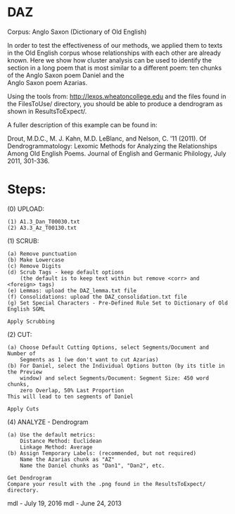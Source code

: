 # DAZ

Corpus:  Anglo Saxon (Dictionary of Old English)

In order to test the effectiveness of our methods, we applied them to
texts in the Old English corpus whose relationships with each other are
already known. Here we show how cluster analysis can be used to identify the
section in a long poem that is most similar to a different poem:
ten chunks of the Anglo Saxon poem Daniel and the  
Anglo Saxon poem Azarias.  

Using the tools from:   http://lexos.wheatoncollege.edu
and the files found in the FilesToUse/ directory, you should
be able to produce a dendrogram as shown in ResultsToExpect/.

A fuller description of this example can be found in:

Drout, M.D.C., M. J. Kahn, M.D. LeBlanc, and Nelson, C. '11 (2011). 
Of Dendrogrammatology: Lexomic Methods for Analyzing the Relationships 
Among Old English Poems. Journal of English and Germanic Philology, 
July 2011, 301-336.

Steps:
=====================================================================
(0) UPLOAD:

    (1) A1.3_Dan_T00030.txt
    (2) A3.3_Az_T00130.txt

(1) SCRUB:

	(a) Remove punctuation
	(b) Make Lowercase
	(c) Remove Digits
	(d) Scrub Tags - keep default options
	    (the default is to keep text within but remove <corr> and <foreign> tags)
	(e) Lemmas: upload the DAZ_lemma.txt file
	(f) Consolidations: upload the DAZ_consolidation.txt file
	(g) Set Special Characters - Pre-Defined Rule Set to Dictionary of Old English SGML

    Apply Scrubbing
(2) CUT:

    (a) Choose Default Cutting Options, select Segments/Document and Number of
        Segments as 1 (we don't want to cut Azarias)
    (b) For Daniel, select the Individual Options button (by its title in the Preview
        window) and select Segments/Document: Segment Size: 450 word chunks,
        zero Overlap, 50% Last Proportion
    This will lead to ten segments of Daniel

	Apply Cuts
(4) ANALYZE - Dendrogram

	(a) Use the default metrics:
	    Distance Method: Euclidean
	    Linkage Method: Average
	(b) Assign Temporary Labels: (recommended, but not required)
	    Name the Azarias chunk as "AZ"
	    Name the Daniel chunks as "Dan1", "Dan2", etc.
	
	Get Dendrogram
	Compare your result with the .png found in the ResultsToExpect/ directory.

mdl - July 19, 2016
mdl - June 24, 2013


